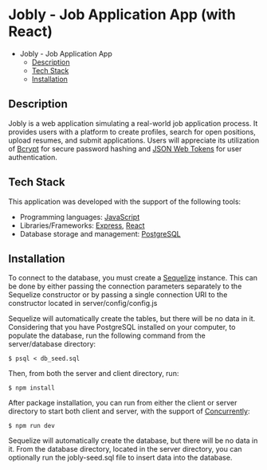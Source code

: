 
# Jobly - Job Application App (with React)

- Jobly - Job Application App
  - [Description](#description)
  - [Tech Stack](#tech-stack)
  - [Installation](#installation)
 

## Description

Jobly is a web application simulating a real-world job application process. It provides users with a platform to create profiles, search for open positions, upload resumes, and submit applications. Users will appreciate its utilization of [Bcrypt](https://www.npmjs.com/package/bcrypt) for secure password hashing and [JSON Web Tokens](https://jwt.io) for user authentication.
  
## Tech Stack

This application was developed with the support of the following tools:

- Programming languages: [JavaScript](https://www.javascript.com)
- Libraries/Frameworks: [Express](https://expressjs.com), [React](https://react.dev)
- Database storage and management: [PostgreSQL](https://www.postgresql.org)


## Installation

To connect to the database, you must create a [Sequelize](https://sequelize.org/docs/v6/getting-started/) instance. This can be done by either passing the connection parameters separately to the Sequelize constructor or by passing a single connection URI to the constructor located in server/config/config.js

Sequelize will automatically create the tables, but there will be no data in it. Considering that you have PostgreSQL installed on your computer, to populate the database, run the following command from the server/database directory:

```shell
$ psql < db_seed.sql
```

Then, from both the server and client directory, run:

```shell
$ npm install
```

After package installation, you can run from either the client or server directory to start both client and server, with the support of [Concurrently](https://www.npmjs.com/package/concurrently):

```shell
$ npm run dev
```

Sequelize will automatically create the database, but there will be no data in it. From the database directory, located in the server directory, you can optionally run the jobly-seed.sql file to insert data into the database.



